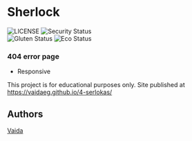 # Sherlock
![LICENSE](https://img.shields.io/badge/license-MIT-blue.svg?style=flat-square)
![Security Status](https://img.shields.io/security-headers?label=Security&url=https%3A%2F%2Fgithub.com&style=flat-square)<br>
![Gluten Status](https://img.shields.io/badge/Gluten-Free-green.svg)
![Eco Status](https://img.shields.io/badge/ECO-Friendly-green.svg)<br>

### 404 error page

- Responsive

This project is for educational purposes only.
Site published at https://vaidaeg.github.io/4-serlokas/

## Authors
[Vaida](https://github.com/VaidaEG)